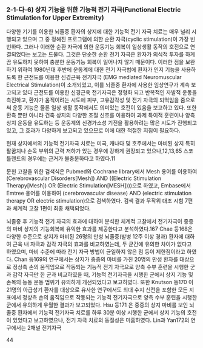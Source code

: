 ### 2-1-다-6) 상지 기능을 위한 기능적 전기 자극(Functional Electric Stimulation for Upper Extremity)

다양한 기기를 이용한 뇌졸중 환자의 상지에 대한 기능적 전기 자극 치료는 매우 널리 시행되고 있으며 그 중 정해진 프로그램에 의한 순환 자극(cyclic stimulation)이 가장 빈번하다. 그러나 이러한 순환 자극에 의한 운동기능 회복이 일상생활 동작의 호전으로 연결되었다는 보고는 드물다. 그것은 단순한 순환 전기 자극은 환자가 의식적 투자를 하게끔 유도하지 못하여 충분한 운동기능 회복이 일어나지 않기 때문이다. 이러한 점을 보완하기 위하여 1980년대 후반에 운동계에 대한 전기 자극법에 환자가 인지 기능을 사용하도록 한 근전도를 이용한 신경근육 전기자극 (EMG mediated Neuromuscular Electrical Stimulation)이 소개되었고, 이를 뇌졸중 환자에 사용한 임상연구가 계속 보고되고 있다 근전도를 이용한 신경근육 전기자극은 정형화 되고 반복적인 자발적 운동을 촉진하고, 환자가 움직이려는 시도에 피부, 고유감각성 및 전기 자극의 되먹임을 줌으로써 운동 기능은 물론 일상 생활 동작에서도 의미있는 호전이 있음을 보고하고 있다. 또한 환측 뿐만 아니라 건축 상지의 다양한 조절 신호를 이용하여 과제 특이적 훈련이나 양측 상지 운동을 유도하는 등 운동계의 신경가소성 기전을 활용하려는 많은 시도가 진행되고 있고, 그 효과가 다양하게 보고되고 있으므로 이에 대한 적절한 지침이 필요하다.

현재 상지에서의 기능적 전기자극 치료는 미국, 캐나다 및 호주에서는 마비된 상지 특히 팔꿈치나 손목 부위의 근력 저하가 있는 경우에 강하게 권장되고 있으나,12,13,65 스코틀랜드의 경우에는 근거가 불충분하다고 하였다.11

문헌 고찰을 위한 검색식은 Pubmed와 Cochrane library에서 Mesh 용어를 이용하여 (Cerebrovascular Disorders[Mesh]) AND ((Electric Stimulation Therapy[Mesh]) OR (Electric Stimulation[MESH])))으로 하였고, Embase에서 Emtree 용어를 이용하여 (cerebrovascular disease) AND (electric stimulation therapy OR electric stimulation)으로 검색하였다. 검색 결과 무작위 대조 시험 7편과 체계적 고찰 1편이 최종 채택되었다.

뇌졸중 후 기능적 전기 자극의 효과에 대하여 분석한 체계적 고찰에서 전기자극이 중증의 마비 상지의 기능회복에 유익한 효과를 제공한다고 분석하였다.167 Chae 등168은 다양한 수준으로 상지가 마비된 26명의 만성 뇌졸중(발병 12주 이상 경과) 환자에 대하여 근육 내 자극과 감각 자극의 효과를 비교하였는데, 두 군간에 유의한 차이가 없다고 하였으며, 마비 수준에 따라 전기 자극 방법이 균일하지 않은 점 등이 제한점이라고 하였다. Chan 등169의 연구에서는 상지가 중증의 마비를 가진 20명의 만성 환자를 대상으로 정상측 손의 움직임으로 작동되는 기능적 전기 자극으로 양측 수부 훈련을 시행한 군과 감각 자극만 한 군과 비교하였을 때, 기능적 전기자극을 시행한 군에서 상지 기능 및 손목의 능동 운동 범위가 유의하게 개선되었다고 보고하였다. 또한 Knutson 등170 이 21명의 아급성기 환자를 대상으로 유사한 연구에서도 최대 수지 신전을 포함한 모든 지표에서 정상측 손의 움직임으로 작동되는 기능적 전기자극으로 양측 수부 훈련을 시행한 군에서 유의하게 우월한 결과가 보고되었다. Hsu 등171 은 중증의 상지 마비를 보인 뇌졸중 환자에서 기능적 전기자극 치료를 하루 30분 이상 시행한 군에서 상지 기능의 호전이 있었다고 보고하였으나, 전기 자극 치료의 동질성은 미흡하였다. Lin과 Yan172의 연구에서는 2채널 전기자극

<PAGE>44